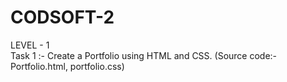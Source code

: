 # CODSOFT-2
<p>LEVEL - 1<br>
Task 1 :- Create a Portfolio using HTML and CSS. (Source code:- Portfolio.html, portfolio.css)<br>
